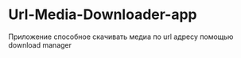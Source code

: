 # Url-Media-Downloader-app
Приложение способное скачивать медиа по url адресу  помощью download manager

